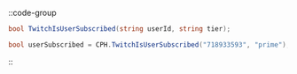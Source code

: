 ::code-group
  ```csharp [Method]
  bool TwitchIsUserSubscribed(string userId, string tier);
  ```
  ```csharp [Example]
  bool userSubscribed = CPH.TwitchIsUserSubscribed("718933593", "prime");
  ```
::